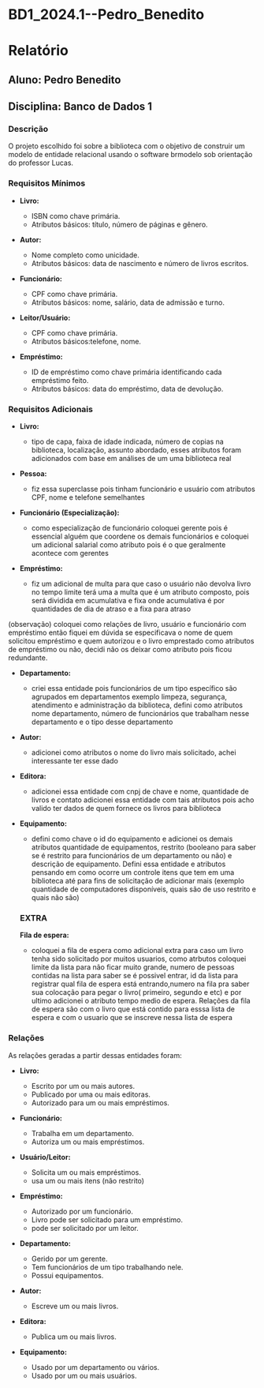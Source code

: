 # BD1_2024.1--Pedro_Benedito
# Relatório

## Aluno: Pedro Benedito
## Disciplina: Banco de Dados 1

### Descrição
O projeto escolhido foi sobre a biblioteca com o objetivo de construir um modelo de entidade relacional usando o software brmodelo sob orientação do professor Lucas.

### Requisitos Mínimos

- **Livro:** 
  - ISBN como chave primária.
  - Atributos básicos: título, número de páginas e gênero.

- **Autor:** 
  - Nome completo como unicidade.
  - Atributos básicos: data de nascimento e número de livros escritos.

- **Funcionário:** 
  - CPF como chave primária.
  - Atributos básicos: nome, salário, data de admissão e turno.

- **Leitor/Usuário:** 
  - CPF como chave primária.
  - Atributos básicos:telefone, nome.

- **Empréstimo:** 
  - ID de empréstimo como chave primária identificando cada empréstimo feito.
  - Atributos básicos: data do empréstimo, data de devolução.

### Requisitos Adicionais

- **Livro:** 
  - tipo de capa, faixa de idade indicada, número de copias na biblioteca, localização, assunto abordado, esses atributos foram adicionados com base em análises de um uma biblioteca real  
- **Pessoa:** 
  - fiz essa superclasse pois tinham funcionário e usuário com atributos CPF, nome e telefone semelhantes  

- **Funcionário (Especialização):** 
  -  como especialização de funcionário coloquei gerente pois é essencial alguém que coordene os demais funcionários e coloquei um adicional salarial como atributo pois é o que geralmente acontece com gerentes  

- **Empréstimo:** 
  - fiz um adicional de multa para que caso o usuário não devolva livro no tempo limite terá uma a multa que é um atributo composto, pois será dividida em acumulativa e fixa onde acumulativa é por quantidades de dia de atraso e a fixa para atraso 

(observação) coloquei como relações de livro, usuário e funcionário com empréstimo então fiquei em dúvida se especificava o nome de quem solicitou empréstimo e quem autorizou e o livro emprestado como atributos de empréstimo ou não, decidi não os deixar como atributo pois ficou redundante.

- **Departamento:** 
  - criei essa entidade pois funcionários de um tipo específico são agrupados em departamentos exemplo limpeza, segurança, atendimento e administração da biblioteca, defini como atributos nome departamento, número de funcionários que trabalham nesse departamento e o tipo desse departamento  

- **Autor:** 
  - adicionei como atributos o nome do livro mais solicitado, achei interessante ter esse dado  

- **Editora:** 
  - adicionei essa entidade com cnpj de chave e nome, quantidade de livros e contato adicionei essa entidade com tais atributos pois acho valido ter dados de quem fornece os livros para biblioteca  

- **Equipamento:** 
  - defini como chave o id do equipamento e adicionei os demais atributos quantidade de equipamentos, restrito (booleano para saber se é restrito para funcionários de um departamento ou não) e descrição de equipamento. Defini essa entidade e atributos pensando em como ocorre um controle itens que tem em uma biblioteca até para fins de solicitação de adicionar mais (exemplo quantidade de computadores disponíveis, quais são de uso restrito e quais não são) 

  ### EXTRA
  **Fila de espera:** 
   - coloquei a fila de espera como adicional extra para caso um livro tenha sido solicitado por muitos usuarios, como atrbutos coloquei limite da lista para não ficar muito grande, numero de pessoas contidas na lista para saber se é possivel entrar, id da lista para registrar qual fila de espera está entrando,numero na fila pra saber sua colocação para pegar o livro( primeiro, segundo e etc) e por ultimo adicionei o atributo tempo medio de espera. Relações da fila de espera são  com o livro que está contido para esssa lista de espera e com 
   o usuario que se inscreve nessa lista de espera 
### Relações

As relações geradas a partir dessas entidades foram:

- **Livro:** 
  - Escrito por um ou mais autores.
  - Publicado por uma ou mais editoras.
  - Autorizado para um ou mais empréstimos.

- **Funcionário:** 
  - Trabalha em um departamento.
  - Autoriza um ou mais empréstimos.

- **Usuário/Leitor:** 
  - Solicita um ou mais empréstimos.
  - usa um ou mais itens (não restrito)

- **Empréstimo:** 
  - Autorizado por um funcionário.
  - Livro pode ser solicitado para um empréstimo.
  - pode ser solicitado por um leitor.

- **Departamento:** 
  - Gerido por um gerente.
  - Tem funcionários de um tipo trabalhando nele.
  - Possui equipamentos.

- **Autor:** 
  - Escreve um ou mais livros.

- **Editora:** 
  - Publica um ou mais livros.

- **Equipamento:** 
  - Usado por um departamento ou vários.
  - Usado por um ou mais usuários.
